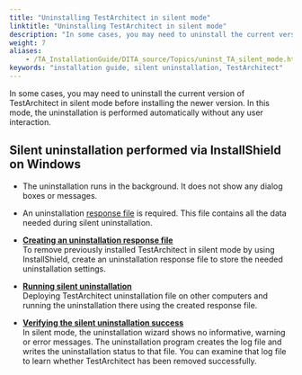 ```yaml
--- 
title: "Uninstalling TestArchitect in silent mode"
linktitle: "Uninstalling TestArchitect in silent mode"
description: "In some cases, you may need to uninstall the current version of TestArchitect in silent mode before installing the newer version. In this mode, the uninstallation is performed automatically without any user interaction."
weight: 7
aliases: 
    - /TA_InstallationGuide/DITA_source/Topics/uninst_TA_silent_mode.html
keywords: "installation guide, silent uninstallation, TestArchitect"
---
```


In some cases, you may need to uninstall the current version of TestArchitect in silent mode before installing the newer version. In this mode, the uninstallation is performed automatically without any user interaction.

## Silent uninstallation performed via InstallShield on Windows

-   The uninstallation runs in the background. It does not show any dialog boxes or messages.
-   An uninstallation [response file](/user-guide/getting-started/uninstalling-testarchitect-in-silent-mode/creating-an-uninstallation-response-file) is required. This file contains all the data needed during silent uninstallation.

-   **[Creating an uninstallation response file](/user-guide/getting-started/uninstalling-testarchitect-in-silent-mode/creating-an-uninstallation-response-file)**  
To remove previously installed TestArchitect in silent mode by using InstallShield, create an uninstallation response file to store the needed uninstallation settings.
-   **[Running silent uninstallation](/user-guide/getting-started/uninstalling-testarchitect-in-silent-mode/running-silent-uninstallation)**  
Deploying TestArchitect uninstallation file on other computers and running the uninstallation there using the created response file.
-   **[Verifying the silent uninstallation success](/user-guide/getting-started/uninstalling-testarchitect-in-silent-mode/verifying-the-silent-uninstallation-success)**  
In silent mode, the uninstallation wizard shows no informative, warning or error messages. The uninstallation program creates the log file and writes the uninstallation status to that file. You can examine that log file to learn whether TestArchitect has been removed successfully.




